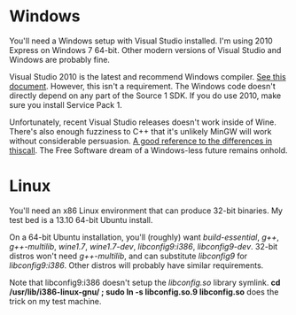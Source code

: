 # Windows

You'll need a Windows setup with Visual Studio installed.  I'm using
2010 Express on Windows 7 64-bit.  Other modern versions of Visual Studio
and Windows are probably fine.

Visual Studio 2010 is the latest and recommend Windows compiler. [See this
document](https://developer.valvesoftware.com/wiki/Compiler_Choices).
However, this isn't a requirement.  The Windows code doesn't directly
depend on any part of the Source 1 SDK.  If you do use 2010, make sure
you install Service Pack 1.

Unfortunately, recent Visual Studio releases doesn't work inside of Wine.
There's also enough fuzziness to C++ that it's unlikely MinGW will work
without considerable persuasion.  [A good reference to the differences in
thiscall](http://www.ownedcore.com/forums/world-of-warcraft/world-of-warcraft-bots-programs/wow-memory-editing/281008-gcc-thiscall-calling-convention-linux-win32-mingw.html).
The Free Software dream of a Windows-less future remains onhold.

# Linux

You'll need an x86 Linux environment that can produce 32-bit binaries.
My test bed is a 13.10 64-bit Ubuntu install.

On a 64-bit Ubuntu installation, you'll (roughly) want *build-essential*,
*g++*, *g++-multilib*, *wine1.7*, *wine1.7-dev*, *libconfig9:i386*,
*libconfig9-dev*.  32-bit distros won't need *g++-multilib*, and
can substitute *libconfig9* for *libconfig9:i386*.  Other distros will
probably have similar requirements.

Note that libconfig9:i386 doesn't setup the *libconfig.so* library
symlink.  **cd /usr/lib/i386-linux-gnu/ ; sudo ln -s libconfig.so.9
libconfig.so** does the trick on my test machine.

